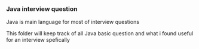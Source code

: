 ### Java interview question

Java is main language for most of interview questions

This folder will keep track of all Java basic question and what i found useful for an interview spefically

